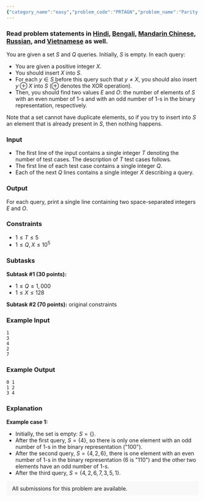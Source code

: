 ```yaml
---
{"category_name":"easy","problem_code":"PRTAGN","problem_name":"Parity Again","problemComponents":{"constraints":"","constraintsState":false,"subtasks":"","subtasksState":false,"inputFormat":"","inputFormatState":false,"outputFormat":"","outputFormatState":false,"sampleTestCases":{"0":{"id":1,"input":"1\n3\n4\n2\n7","output":"0 1\n1 2\n3 4","explanation":"**Example case 1:**\n- Initially, the set is empty: $S = \\{\\}$.\n- After the first query, $S = \\{4\\}$, so there is only one element with an odd number of $1$-s in the binary representation (\u0022100\u0022).\n- After the second query, $S = \\{4,2,6\\}$, there is one element with an even number of $1$-s in the binary representation ($6$ is \u0022110\u0022) and the other two elements have an odd number of $1$-s.\n- After the third query, $S = \\{4,2,6,7,3,5,1\\}$.","isDeleted":false}}},"video_editorial_url":"","languages_supported":{"0":"CPP14","1":"C","2":"JAVA","3":"PYTH 3.6","4":"PYTH","5":"PYP3","6":"CS2","7":"ADA","8":"PYPY","9":"TEXT","10":"PAS fpc","11":"NODEJS","12":"RUBY","13":"PHP","14":"GO","15":"HASK","16":"TCL","17":"PERL","18":"SCALA","19":"LUA","20":"kotlin","21":"BASH","22":"JS","23":"LISP sbcl","24":"rust","25":"PAS gpc","26":"BF","27":"CLOJ","28":"R","29":"D","30":"CAML","31":"FORT","32":"ASM","33":"swift","34":"FS","35":"WSPC","36":"LISP clisp","37":"SQL","38":"SCM guile","39":"PERL6","40":"ERL","41":"CLPS","42":"ICK","43":"NICE","44":"PRLG","45":"ICON","46":"COB","47":"SCM chicken","48":"PIKE","49":"SCM qobi","50":"ST","51":"NEM"},"max_timelimit":1,"source_sizelimit":50000,"problem_author":"prnjl_rai","problem_tester":null,"date_added":"21-05-2019","tags":{"0":"ad","1":"easy","2":"july19","3":"long","4":"prnjl_rai","5":"xor"},"problem_difficulty_level":"Easy","best_tag":"Ad Hoc","editorial_url":"https://discuss.codechef.com/problems/PRTAGN","time":{"view_start_date":1563183002,"submit_start_date":1563183002,"visible_start_date":1563183002,"end_date":1735669800},"is_direct_submittable":false,"problemDiscussURL":"https://discuss.codechef.com/search?q=PRTAGN","is_proctored":false,"visitedContests":{},"layout":"problem"}
---
```

### Read problem statements in [Hindi](https://www.codechef.com/download/translated/JULY19/hindi/PRTAGN.pdf), [Bengali](https://www.codechef.com/download/translated/JULY19/bengali/PRTAGN.pdf), [Mandarin Chinese](https://www.codechef.com/download/translated/JULY19/mandarin/PRTAGN.pdf), [Russian](https://www.codechef.com/download/translated/JULY19/russian/PRTAGN.pdf), and [Vietnamese](https://www.codechef.com/download/translated/JULY19/vietnamese/PRTAGN.pdf) as well.

You are given a set $S$ and $Q$ queries. Initially, $S$ is empty. In each query:
- You are given a positive integer $X$.
- You should insert $X$ into $S$.
- For each $y \in S$ before this query such that $y \neq X$, you should also insert $y \oplus X$ into $S$ ($\oplus$ denotes the XOR operation).
- Then, you should find two values $E$ and $O$: the number of elements of $S$ with an even number of $1$-s and with an odd number of $1$-s in the binary representation, respectively.

Note that a set cannot have duplicate elements, so if you try to insert into $S$ an element that is already present in $S$, then nothing happens.

### Input
- The first line of the input contains a single integer $T$ denoting the number of test cases. The description of $T$ test cases follows.
- The first line of each test case contains a single integer $Q$.
- Each of the next $Q$ lines contains a single integer $X$ describing a query.

### Output
For each query, print a single line containing two space-separated integers $E$ and $O$.

### Constraints 
- $1 \le T \le 5$
- $1 \le Q, X \le 10^5$

### Subtasks
**Subtask #1 (30 points):**
- $1 \le Q \le 1,000$
- $1 \le X \le 128$

**Subtask #2 (70 points):** original constraints

### Example Input
```
1
3
4
2
7
```

### Example Output
```
0 1
1 2
3 4
```

### Explanation
**Example case 1:**
- Initially, the set is empty: $S = \{\}$.
- After the first query, $S = \{4\}$, so there is only one element with an odd number of $1$-s in the binary representation ("100").
- After the second query, $S = \{4,2,6\}$, there is one element with an even number of $1$-s in the binary representation ($6$ is "110") and the other two elements have an odd number of $1$-s.
- After the third query, $S = \{4,2,6,7,3,5,1\}$.

<aside style='background: #f8f8f8;padding: 10px 15px;'><div>All submissions for this problem are available.</div></aside>